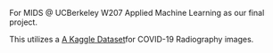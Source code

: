 For MIDS @ UCBerkeley W207 Applied Machine Learning as our final project.

This utilizes a [A Kaggle Dataset](https://www.kaggle.com/datasets/tawsifurrahman/covid19-radiography-database)for COVID-19 Radiography images. 
